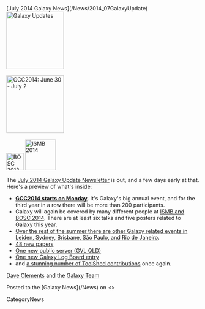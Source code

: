 <div class='newsItemHeader'>[July 2014 Galaxy News](/News/2014_07GalaxyUpdate)</div>

<div class='right'>
<a href='/GalaxyUpdates/2014_07/'><img src='/Images/Logos/GalaxyUpdate200.png' alt='Galaxy Updates' width=150 /></a><br /><br /> <a href='/GalaxyUpdates/2014_07/#gcc2014-june-30---july-2-baltimore'><img src='/Images/Logos/GCC2014LogoWide200.png' alt='GCC2014: June 30 - July 2' width="150" /></a><br /><br />
<a href='/GalaxyUpdates/2014_07/#galaxy--isbmb-and-bosc-2014'><img src='/Images/Logos/BOSC_logo.png' alt='BOSC 2013' height="45" /></a>
<a href='/GalaxyUpdates/2014_07/#galaxy--isbmb-and-bosc-2014'><img src='/Images/Logos/ISMB2014LogoRound.png' alt='ISMB 2014' height="80" /></a>
</div>

The [July 2014 Galaxy Update Newsletter](/GalaxyUpdates/2014_07) is out, and a few days early at that.  Here's a preview of what's inside:
 
* **[GCC2014 starts on Monday](/GalaxyUpdates/2014_07/#gcc2014-june-30---july-2-baltimore)**.  It's Galaxy's big annual event, and for the third year in a row there will be more than 200 participants.
* Galaxy will again be covered by many different people at [ISMB and BOSC 2014](/GalaxyUpdates/2014_07/#galaxy--isbmb-and-bosc-2014).  There are at least six talks and five posters related to Galaxy this year.
* [Over the rest of the summer there are other Galaxy related events in Leiden, Sydney, Brisbane, São Paulo, and Rio de Janeiro](/GalaxyUpdates/2014_07/#other-events).
* [48 new papers](/GalaxyUpdates/2014_07/#new-papers)
* [One new public server (GVL QLD)](/GalaxyUpdates/2014_07/#new-public-servers)
* [One new Galaxy Log Board entry](/GalaxyUpdates/2014_07/#galaxy-community-hubs)
* and [a stunning number of ToolShed contributions](/GalaxyUpdates/2014_07/#toolshed-contributions) once again.

[Dave Clements](/DaveClements) and the [Galaxy Team](/GalaxyTeam)

<div class='newsItemFooter'>Posted to the [Galaxy News](/News) on <<Date(2014-06-25T16:41:29Z)>> </div>

CategoryNews
